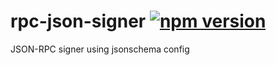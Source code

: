 # rpc-json-signer [![npm version](https://badge.fury.io/js/rpc-json-signer.svg)](https://badge.fury.io/js/rpc-json-signer)

JSON-RPC signer using jsonschema config
